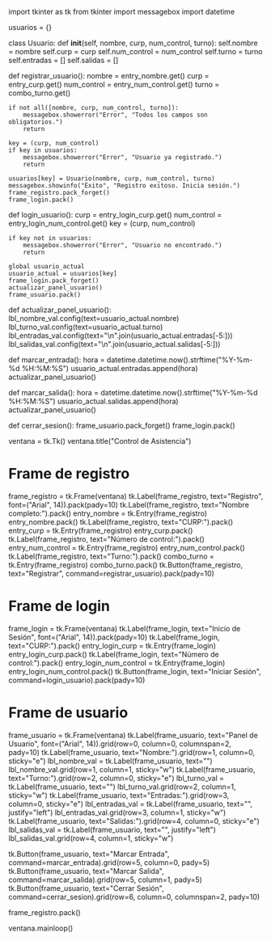 import tkinter as tk
from tkinter import messagebox
import datetime

usuarios = {}

class Usuario:
    def __init__(self, nombre, curp, num_control, turno):
        self.nombre = nombre
        self.curp = curp
        self.num_control = num_control
        self.turno = turno
        self.entradas = []
        self.salidas = []

def registrar_usuario():
    nombre = entry_nombre.get()
    curp = entry_curp.get()
    num_control = entry_num_control.get()
    turno = combo_turno.get()

    if not all([nombre, curp, num_control, turno]):
        messagebox.showerror("Error", "Todos los campos son obligatorios.")
        return

    key = (curp, num_control)
    if key in usuarios:
        messagebox.showerror("Error", "Usuario ya registrado.")
        return

    usuarios[key] = Usuario(nombre, curp, num_control, turno)
    messagebox.showinfo("Éxito", "Registro exitoso. Inicia sesión.")
    frame_registro.pack_forget()
    frame_login.pack()

def login_usuario():
    curp = entry_login_curp.get()
    num_control = entry_login_num_control.get()
    key = (curp, num_control)

    if key not in usuarios:
        messagebox.showerror("Error", "Usuario no encontrado.")
        return

    global usuario_actual
    usuario_actual = usuarios[key]
    frame_login.pack_forget()
    actualizar_panel_usuario()
    frame_usuario.pack()

def actualizar_panel_usuario():
    lbl_nombre_val.config(text=usuario_actual.nombre)
    lbl_turno_val.config(text=usuario_actual.turno)
    lbl_entradas_val.config(text="\n".join(usuario_actual.entradas[-5:]))
    lbl_salidas_val.config(text="\n".join(usuario_actual.salidas[-5:]))

def marcar_entrada():
    hora = datetime.datetime.now().strftime("%Y-%m-%d %H:%M:%S")
    usuario_actual.entradas.append(hora)
    actualizar_panel_usuario()

def marcar_salida():
    hora = datetime.datetime.now().strftime("%Y-%m-%d %H:%M:%S")
    usuario_actual.salidas.append(hora)
    actualizar_panel_usuario()

def cerrar_sesion():
    frame_usuario.pack_forget()
    frame_login.pack()

ventana = tk.Tk()
ventana.title("Control de Asistencia")

# Frame de registro
frame_registro = tk.Frame(ventana)
tk.Label(frame_registro, text="Registro", font=("Arial", 14)).pack(pady=10)
tk.Label(frame_registro, text="Nombre completo:").pack()
entry_nombre = tk.Entry(frame_registro)
entry_nombre.pack()
tk.Label(frame_registro, text="CURP:").pack()
entry_curp = tk.Entry(frame_registro)
entry_curp.pack()
tk.Label(frame_registro, text="Número de control:").pack()
entry_num_control = tk.Entry(frame_registro)
entry_num_control.pack()
tk.Label(frame_registro, text="Turno:").pack()
combo_turno = tk.Entry(frame_registro)
combo_turno.pack()
tk.Button(frame_registro, text="Registrar", command=registrar_usuario).pack(pady=10)

# Frame de login
frame_login = tk.Frame(ventana)
tk.Label(frame_login, text="Inicio de Sesión", font=("Arial", 14)).pack(pady=10)
tk.Label(frame_login, text="CURP:").pack()
entry_login_curp = tk.Entry(frame_login)
entry_login_curp.pack()
tk.Label(frame_login, text="Número de control:").pack()
entry_login_num_control = tk.Entry(frame_login)
entry_login_num_control.pack()
tk.Button(frame_login, text="Iniciar Sesión", command=login_usuario).pack(pady=10)

# Frame de usuario
frame_usuario = tk.Frame(ventana)
tk.Label(frame_usuario, text="Panel de Usuario", font=("Arial", 14)).grid(row=0, column=0, columnspan=2, pady=10)
tk.Label(frame_usuario, text="Nombre:").grid(row=1, column=0, sticky="e")
lbl_nombre_val = tk.Label(frame_usuario, text="")
lbl_nombre_val.grid(row=1, column=1, sticky="w")
tk.Label(frame_usuario, text="Turno:").grid(row=2, column=0, sticky="e")
lbl_turno_val = tk.Label(frame_usuario, text="")
lbl_turno_val.grid(row=2, column=1, sticky="w")
tk.Label(frame_usuario, text="Entradas:").grid(row=3, column=0, sticky="e")
lbl_entradas_val = tk.Label(frame_usuario, text="", justify="left")
lbl_entradas_val.grid(row=3, column=1, sticky="w")
tk.Label(frame_usuario, text="Salidas:").grid(row=4, column=0, sticky="e")
lbl_salidas_val = tk.Label(frame_usuario, text="", justify="left")
lbl_salidas_val.grid(row=4, column=1, sticky="w")

tk.Button(frame_usuario, text="Marcar Entrada", command=marcar_entrada).grid(row=5, column=0, pady=5)
tk.Button(frame_usuario, text="Marcar Salida", command=marcar_salida).grid(row=5, column=1, pady=5)
tk.Button(frame_usuario, text="Cerrar Sesión", command=cerrar_sesion).grid(row=6, column=0, columnspan=2, pady=10)

frame_registro.pack()

ventana.mainloop()
